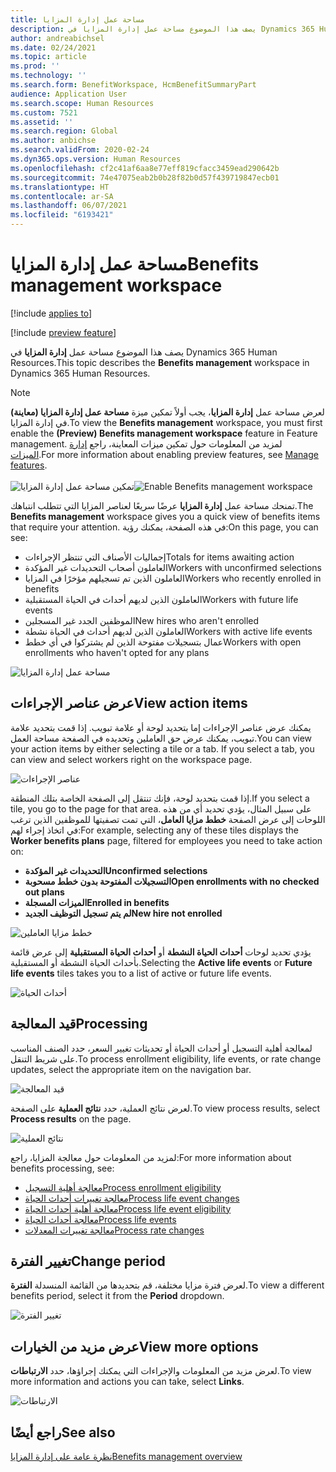 ```yaml
---
title: مساحة عمل إدارة المزايا
description: يصف هذا الموضوع مساحة عمل إدارة المزايا في Dynamics 365 Human Resources.
author: andreabichsel
ms.date: 02/24/2021
ms.topic: article
ms.prod: ''
ms.technology: ''
ms.search.form: BenefitWorkspace, HcmBenefitSummaryPart
audience: Application User
ms.search.scope: Human Resources
ms.custom: 7521
ms.assetid: ''
ms.search.region: Global
ms.author: anbichse
ms.search.validFrom: 2020-02-24
ms.dyn365.ops.version: Human Resources
ms.openlocfilehash: cf2c41af6aa8e77eff819cfacc3459ead290642b
ms.sourcegitcommit: 74e47075eab2b0b28f82b0d57f439719847ecb01
ms.translationtype: HT
ms.contentlocale: ar-SA
ms.lasthandoff: 06/07/2021
ms.locfileid: "6193421"
---
```

# <a name="benefits-management-workspace"></a><span data-ttu-id="2f72b-103">مساحة عمل إدارة المزايا</span><span class="sxs-lookup"><span data-stu-id="2f72b-103">Benefits management workspace</span></span>

[!include [applies to](../includes/applies-to-hr.md)]

[!include [preview feature](./includes/preview-feature.md)]

<span data-ttu-id="2f72b-104">يصف هذا الموضوع مساحة عمل **إدارة المزايا** في Dynamics 365 Human Resources.</span><span class="sxs-lookup"><span data-stu-id="2f72b-104">This topic describes the **Benefits management** workspace in Dynamics 365 Human Resources.</span></span>

> [!NOTE]
> <span data-ttu-id="2f72b-105">لعرض مساحة عمل **إدارة المزايا**، يجب أولاً تمكين ميزة **مساحة عمل إدارة المزايا (معاينة)** في إدارة المزايا.</span><span class="sxs-lookup"><span data-stu-id="2f72b-105">To view the **Benefits management** workspace, you must first enable the **(Preview) Benefits management workspace** feature in Feature management.</span></span> <span data-ttu-id="2f72b-106">لمزيد من المعلومات حول تمكين ميزات المعاينة، راجع [إدارة الميزات](hr-admin-manage-features.md).</span><span class="sxs-lookup"><span data-stu-id="2f72b-106">For more information about enabling preview features, see [Manage features](hr-admin-manage-features.md).</span></span><br><br><span data-ttu-id="2f72b-107">![تمكين مساحة عمل إدارة المزايا](./media/hr-benefits-management-workspace-enable.png)</span><span class="sxs-lookup"><span data-stu-id="2f72b-107">![Enable Benefits management workspace](./media/hr-benefits-management-workspace-enable.png)</span></span>

<span data-ttu-id="2f72b-108">تمنحك مساحة عمل **إدارة المزايا** عرضًا سريعًا لعناصر المزايا التي تتطلب انتباهك.</span><span class="sxs-lookup"><span data-stu-id="2f72b-108">The **Benefits management** workspace gives you a quick view of benefits items that require your attention.</span></span> <span data-ttu-id="2f72b-109">في هذه الصفحة، يمكنك رؤية:</span><span class="sxs-lookup"><span data-stu-id="2f72b-109">On this page, you can see:</span></span>

- <span data-ttu-id="2f72b-110">إجماليات الأصناف التي تنتظر الإجراءات</span><span class="sxs-lookup"><span data-stu-id="2f72b-110">Totals for items awaiting action</span></span>
- <span data-ttu-id="2f72b-111">العاملون أصحاب التحديدات غير المؤكدة</span><span class="sxs-lookup"><span data-stu-id="2f72b-111">Workers with unconfirmed selections</span></span>
- <span data-ttu-id="2f72b-112">العاملون الذين تم تسجيلهم مؤخرًا في المزايا</span><span class="sxs-lookup"><span data-stu-id="2f72b-112">Workers who recently enrolled in benefits</span></span>
- <span data-ttu-id="2f72b-113">العاملون الذين لديهم أحداث في الحياة المستقبلية</span><span class="sxs-lookup"><span data-stu-id="2f72b-113">Workers with future life events</span></span>
- <span data-ttu-id="2f72b-114">الموظفين الجدد غير المسجلين</span><span class="sxs-lookup"><span data-stu-id="2f72b-114">New hires who aren't enrolled</span></span>
- <span data-ttu-id="2f72b-115">العاملون الذين لديهم أحداث في الحياة نشطة</span><span class="sxs-lookup"><span data-stu-id="2f72b-115">Workers with active life events</span></span>
- <span data-ttu-id="2f72b-116">عمال بتسجيلات مفتوحة الذين لم يشتركوا في أي خطط</span><span class="sxs-lookup"><span data-stu-id="2f72b-116">Workers with open enrollments who haven't opted for any plans</span></span>

![مساحة عمل إدارة المزايا](./media/hr-benefits-management-workspace.png)

## <a name="view-action-items"></a><span data-ttu-id="2f72b-118">عرض عناصر الإجراءات</span><span class="sxs-lookup"><span data-stu-id="2f72b-118">View action items</span></span>

<span data-ttu-id="2f72b-119">يمكنك عرض عناصر الإجراءات إما بتحديد لوحة أو علامة تبويب. إذا قمت بتحديد علامة تبويب، يمكنك عرض حق العاملين وتحديده في الصفحة مساحة العمل.</span><span class="sxs-lookup"><span data-stu-id="2f72b-119">You can view your action items by either selecting a tile or a tab. If you select a tab, you can view and select workers right on the workspace page.</span></span>

![عناصر الإجراءات](./media/hr-benefits-management-workspace-action-items.png)

<span data-ttu-id="2f72b-121">إذا قمت بتحديد لوحة، فإنك تنتقل إلى الصفحة الخاصة بتلك المنطقة.</span><span class="sxs-lookup"><span data-stu-id="2f72b-121">If you select a tile, you go to the page for that area.</span></span> <span data-ttu-id="2f72b-122">على سبيل المثال، يؤدي تحديد أي من هذه اللوحات إلى عرض الصفحة **خطط مزايا العامل**، التي تمت تصفيتها للموظفين الذين ترغب في اتخاذ إجراء لهم:</span><span class="sxs-lookup"><span data-stu-id="2f72b-122">For example, selecting any of these tiles displays the **Worker benefits plans** page, filtered for employees you need to take action on:</span></span>

- <span data-ttu-id="2f72b-123">**التحديدات غير المؤكدة**</span><span class="sxs-lookup"><span data-stu-id="2f72b-123">**Unconfirmed selections**</span></span>
- <span data-ttu-id="2f72b-124">**التسجيلات المفتوحة بدون خطط مسحوبة**</span><span class="sxs-lookup"><span data-stu-id="2f72b-124">**Open enrollments with no checked out plans**</span></span>
- <span data-ttu-id="2f72b-125">**الميزات المسجلة**</span><span class="sxs-lookup"><span data-stu-id="2f72b-125">**Enrolled in benefits**</span></span>
- <span data-ttu-id="2f72b-126">**لم يتم تسجيل التوظيف الجديد**</span><span class="sxs-lookup"><span data-stu-id="2f72b-126">**New hire not enrolled**</span></span>

![خطط مزايا العاملين](./media/hr-benefits-management-workspace-plans.png)

<span data-ttu-id="2f72b-128">يؤدي تحديد لوحات **أحداث الحياة النشطة** أو **أحداث الحياة المستقبلية** إلى عرض قائمة بأحداث الحياة النشطة أو المستقبلية.</span><span class="sxs-lookup"><span data-stu-id="2f72b-128">Selecting the **Active life events** or **Future life events** tiles takes you to a list of active or future life events.</span></span>

![أحداث الحياة](./media/hr-benefits-management-workspace-life-events.png)

## <a name="processing"></a><span data-ttu-id="2f72b-130">قيد المعالجة</span><span class="sxs-lookup"><span data-stu-id="2f72b-130">Processing</span></span>

<span data-ttu-id="2f72b-131">لمعالجة أهلية التسجيل أو أحداث الحياة أو تحديثات تغيير السعر، حدد الصنف المناسب على شريط التنقل.</span><span class="sxs-lookup"><span data-stu-id="2f72b-131">To process enrollment eligibility, life events, or rate change updates, select the appropriate item on the navigation bar.</span></span>

![قيد المعالجة](./media/hr-benefits-management-workspace-processing.png)

<span data-ttu-id="2f72b-133">لعرض نتائج العملية، حدد **نتائج العملية** على الصفحة.</span><span class="sxs-lookup"><span data-stu-id="2f72b-133">To view process results, select **Process results** on the page.</span></span>

![نتائج العملية](./media/hr-benefits-management-workspace-process-results.png)

<span data-ttu-id="2f72b-135">لمزيد من المعلومات حول معالجة المزايا، راجع:</span><span class="sxs-lookup"><span data-stu-id="2f72b-135">For more information about benefits processing, see:</span></span>

- [<span data-ttu-id="2f72b-136">معالجة أهلية التسجيل</span><span class="sxs-lookup"><span data-stu-id="2f72b-136">Process enrollment eligibility</span></span>](hr-benefits-process-enrollment-eligibility.md)
- [<span data-ttu-id="2f72b-137">معالجة تغييرات أحداث الحياة</span><span class="sxs-lookup"><span data-stu-id="2f72b-137">Process life event changes</span></span>](hr-benefits-process-life-event-changes.md)
- [<span data-ttu-id="2f72b-138">معالجة أهلية أحداث الحياة</span><span class="sxs-lookup"><span data-stu-id="2f72b-138">Process life event eligibility</span></span>](hr-benefits-process-life-event-eligibility.md)
- [<span data-ttu-id="2f72b-139">معالجة أحداث الحياة</span><span class="sxs-lookup"><span data-stu-id="2f72b-139">Process life events</span></span>](hr-benefits-process-life-events.md)
- [<span data-ttu-id="2f72b-140">معالجة تغييرات المعدلات</span><span class="sxs-lookup"><span data-stu-id="2f72b-140">Process rate changes</span></span>](hr-benefits-process-rate-changes.md)

## <a name="change-period"></a><span data-ttu-id="2f72b-141">تغيير الفترة</span><span class="sxs-lookup"><span data-stu-id="2f72b-141">Change period</span></span>

<span data-ttu-id="2f72b-142">لعرض فترة مزايا مختلفة، قم بتحديدها من القائمة المنسدلة **الفترة**.</span><span class="sxs-lookup"><span data-stu-id="2f72b-142">To view a different benefits period, select it from the **Period** dropdown.</span></span>

![تغيير الفترة](./media/hr-benefits-management-workspace-period.png)

## <a name="view-more-options"></a><span data-ttu-id="2f72b-144">عرض مزيد من الخيارات</span><span class="sxs-lookup"><span data-stu-id="2f72b-144">View more options</span></span>

<span data-ttu-id="2f72b-145">لعرض مزيد من المعلومات والإجراءات التي يمكنك إجراؤها، حدد **الارتباطات**.</span><span class="sxs-lookup"><span data-stu-id="2f72b-145">To view more information and actions you can take, select **Links**.</span></span>

![الارتباطات](./media/hr-benefits-management-workspace-links.png)

## <a name="see-also"></a><span data-ttu-id="2f72b-147">راجع أيضًا</span><span class="sxs-lookup"><span data-stu-id="2f72b-147">See also</span></span>

[<span data-ttu-id="2f72b-148">نظرة عامة على إدارة المزايا</span><span class="sxs-lookup"><span data-stu-id="2f72b-148">Benefits management overview</span></span>](hr-benefits-management-overview.md)